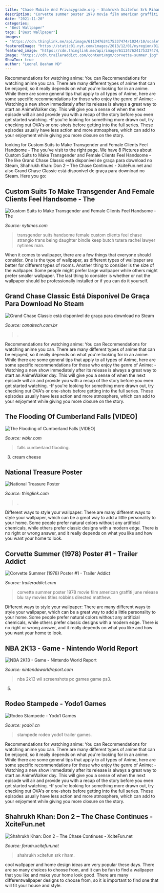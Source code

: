 ```yaml
---
title: "Chase Mobile And Privacygrade.org - Shahrukh Xcitefun Srk Riham"
description: "Corvette summer poster 1978 movie film american graffiti june release blu ray movies titles robbins directed matthew"
date: "2021-11-20"
categories:
- "Best Wallpaper"
tags: ["Best Wallpaper"]
images:
- "https://cdn.thinglink.me/api/image/611347624175337474/1024/10/scaletowidth/0/0/1/1/false/true?wait=true"
featuredImage: "https://static01.nyt.com/images/2013/12/01/nyregion/01JPTAILOR2/01JPTAILOR2-master1050-v2.jpg"
featured_image: "https://cdn.thinglink.me/api/image/611347624175337474/1024/10/scaletowidth/0/0/1/1/false/true?wait=true"
image: "https://cdn.traileraddict.com/content/mgm/corvette-summer.jpg"
ShowToc: true
author: "Leonel Beahan MD"
---
```



Recommendations for watching anime: You can
Recommendations for watching anime you can. There are many different types of anime that can be enjoyed, so it really depends on what you're looking for in an anime. While there are some general tips that apply to all types of Anime, here are some specific recommendations for those who enjoy the genre of Anime: 
-Watching a new show immediately after its release is always a great way to start an AnimeWalker day. This will give you a sense of when the next episode will air and provide you with a recap of the story before you even get started watching. 
-If you're looking for something more drawn out, try checking out OVA's or one-shots before getting into the full series. These episodes usually have less action and more atmosphere, which can add to your enjoyment while giving you more closure on the story.

	

		
looking for Custom Suits to Make Transgender and Female Clients Feel Handsome - The you've visit to the right page. We have 8 Pictures about Custom Suits to Make Transgender and Female Clients Feel Handsome - The like Grand Chase Classic está disponível de graça para download no Steam, Shahrukh Khan: Don 2 – The Chase Continues - XciteFun.net and also Grand Chase Classic está disponível de graça para download no Steam. Here you go:
		
    
## Custom Suits To Make Transgender And Female Clients Feel Handsome - The

<img loading=lazy src="https://static01.nyt.com/images/2013/12/01/nyregion/01JPTAILOR2/01JPTAILOR2-master1050-v2.jpg" onerror="this.onerror=null;this.src='https://tse2.mm.bing.net/th?id=OIP.9QiX-zw_HK-HuDmijlOkdQHaDt&amp;pid=15.1';" alt="Custom Suits to Make Transgender and Female Clients Feel Handsome - The">

_Source: nytimes.com_

>transgender suits handsome female custom clients feel chase strangio trans being daughter bindle keep butch tutera rachel lawyer nytimes man. 

	

When it comes to wallpaper, there are a few things that everyone should consider. One is the type of wallpaper, as different types of wallpaper are better for different types of rooms. Another thing to consider is the size of the wallpaper. Some people might prefer large wallpaper while others might prefer smaller wallpaper. The last thing to consider is whether or not the wallpaper should be professionally installed or if you can do it yourself.

    
## Grand Chase Classic Está Disponível De Graça Para Download No Steam

<img loading=lazy src="https://t.ctcdn.com.br/RegaYMozEjgZiuTkKf_Wz2hOJoQ=/924x520/smart/i455392.jpeg" onerror="this.onerror=null;this.src='https://tse4.mm.bing.net/th?id=OIP.OT0c4ApAICqo21HWEXA0hAHaEK&amp;pid=15.1';" alt="Grand Chase Classic está disponível de graça para download no Steam">

_Source: canaltech.com.br_

>. 

	

Recommendations for watching anime: You can
Recommendations for watching anime you can. There are many different types of anime that can be enjoyed, so it really depends on what you're looking for in an anime. While there are some general tips that apply to all types of Anime, here are some specific recommendations for those who enjoy the genre of Anime: 
-Watching a new show immediately after its release is always a great way to start an AnimeWalker day. This will give you a sense of when the next episode will air and provide you with a recap of the story before you even get started watching. 
-If you're looking for something more drawn out, try checking out OVA's or one-shots before getting into the full series. These episodes usually have less action and more atmosphere, which can add to your enjoyment while giving you more closure on the story.

    
## The Flooding Of Cumberland Falls [VIDEO]

<img loading=lazy src="https://townsquare.media/site/76/files/2019/02/cumberland-falls.jpg?w=1200" onerror="this.onerror=null;this.src='https://tse4.mm.bing.net/th?id=OIP.1VI6cZCMNh-aQF3YpjutPwHaE7&amp;pid=15.1';" alt="The Flooding of Cumberland Falls [VIDEO]">

_Source: wbkr.com_

>falls cumberland flooding. 

	

3. cream cheese 

    
## National Treasure Poster

<img loading=lazy src="https://cdn.thinglink.me/api/image/611347624175337474/1024/10/scaletowidth/0/0/1/1/false/true?wait=true" onerror="this.onerror=null;this.src='https://tse1.mm.bing.net/th?id=OIP.Y6CdNb93fWgkZSvFjedUSgHaLH&amp;pid=15.1';" alt="National Treasure Poster">

_Source: thinglink.com_

>. 

	

Different ways to style your wallpaper:
There are many different ways to style your wallpaper, which can be a great way to add a little personality to your home. Some people prefer natural colors without any artificial chemicals, while others prefer classic designs with a modern edge. There is no right or wrong answer, and it really depends on what you like and how you want your home to look.

    
## Corvette Summer (1978) Poster #1 - Trailer Addict

<img loading=lazy src="https://cdn.traileraddict.com/content/mgm/corvette-summer.jpg" onerror="this.onerror=null;this.src='https://tse4.mm.bing.net/th?id=OIP.1_85rLQGRmpkk37n5gB9igAAAA&amp;pid=15.1';" alt="Corvette Summer (1978) Poster #1 - Trailer Addict">

_Source: traileraddict.com_

>corvette summer poster 1978 movie film american graffiti june release blu ray movies titles robbins directed matthew. 

	

Different ways to style your wallpaper:
There are many different ways to style your wallpaper, which can be a great way to add a little personality to your home. Some people prefer natural colors without any artificial chemicals, while others prefer classic designs with a modern edge. There is no right or wrong answer, and it really depends on what you like and how you want your home to look.

    
## NBA 2K13 - Game - Nintendo World Report

<img loading=lazy src="http://www.nintendoworldreport.com/media/30516/1/6.jpg" onerror="this.onerror=null;this.src='https://tse3.mm.bing.net/th?id=OIP.PS0Pd1sD4O9O6HMjGg7dpAHaEK&amp;pid=15.1';" alt="NBA 2K13 - Game - Nintendo World Report">

_Source: nintendoworldreport.com_

>nba 2k13 wii screenshots pc games game ps3. 

	

5.

    
## Rodeo Stampede - Yodo1 Games

<img loading=lazy src="https://www.yodo1.cn/en/wp-content/uploads/2018/06/1242-2208-7-copy.jpg" onerror="this.onerror=null;this.src='https://tse3.mm.bing.net/th?id=OIP.RdYqhNRtBmKJTzI_mglCJQHaNK&amp;pid=15.1';" alt="Rodeo Stampede - Yodo1 Games">

_Source: yodo1.cn_

>stampede rodeo yodo1 trailer games. 

	

Recommendations for watching anime: You can
Recommendations for watching anime you can. There are many different types of anime that can be enjoyed, so it really depends on what you're looking for in an anime. While there are some general tips that apply to all types of Anime, here are some specific recommendations for those who enjoy the genre of Anime: 
-Watching a new show immediately after its release is always a great way to start an AnimeWalker day. This will give you a sense of when the next episode will air and provide you with a recap of the story before you even get started watching. 
-If you're looking for something more drawn out, try checking out OVA's or one-shots before getting into the full series. These episodes usually have less action and more atmosphere, which can add to your enjoyment while giving you more closure on the story.

    
## Shahrukh Khan: Don 2 – The Chase Continues - XciteFun.net

<img loading=lazy src="https://img.xcitefun.net/users/2010/08/210452,xcitefun-shahrukh-don-2.jpg" onerror="this.onerror=null;this.src='https://tse1.mm.bing.net/th?id=OIP.vXbx6ZJDW_pAR993vCI5XwAAAA&amp;pid=15.1';" alt="Shahrukh Khan: Don 2 – The Chase Continues - XciteFun.net">

_Source: forum.xcitefun.net_

>shahrukh xcitefun srk riham. 

	

cool wallpaper and home design ideas are very popular these days. There are so many choices to choose from, and it can be fun to find a wallpaper that you like and make your home look good. There are many differentwallpaper designs to choose from, so it is important to find one that will fit your house and style.

